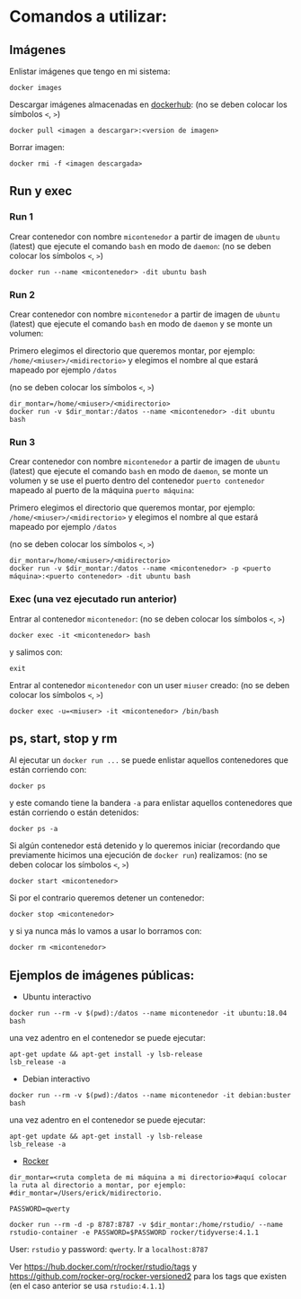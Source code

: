 # Comandos a utilizar:


## Imágenes

Enlistar imágenes que tengo en mi sistema:

```
docker images
```

Descargar imágenes almacenadas en [dockerhub](https://hub.docker.com/): (no se deben colocar los símbolos `<`, `>`)

```
docker pull <imagen a descargar>:<version de imagen>
```

Borrar imagen:

```
docker rmi -f <imagen descargada>
```

## Run y exec

### Run 1

Crear contenedor con nombre `micontenedor` a partir de imagen de `ubuntu` (latest) que ejecute el comando `bash` en modo de `daemon`: (no se deben colocar los símbolos `<`, `>`)

```
docker run --name <micontenedor> -dit ubuntu bash
```

### Run 2

Crear contenedor con nombre `micontenedor` a partir de imagen de `ubuntu` (latest) que ejecute el comando `bash` en modo de `daemon` y se monte un volumen:

Primero elegimos el directorio que queremos montar, por ejemplo: `/home/<miuser>/<midirectorio>` y elegimos el nombre al que estará mapeado por ejemplo `/datos` 

(no se deben colocar los símbolos `<`, `>`)

```
dir_montar=/home/<miuser>/<midirectorio>
docker run -v $dir_montar:/datos --name <micontenedor> -dit ubuntu bash
```

### Run 3

Crear contenedor con nombre `micontenedor` a partir de imagen de `ubuntu` (latest) que ejecute el comando `bash` en modo de `daemon`, se monte un volumen y se use el puerto dentro del contenedor `puerto contenedor` mapeado al puerto de la máquina `puerto máquina`:

Primero elegimos el directorio que queremos montar, por ejemplo: `/home/<miuser>/<midirectorio>` y elegimos el nombre al que estará mapeado por ejemplo `/datos` 

(no se deben colocar los símbolos `<`, `>`)

```
dir_montar=/home/<miuser>/<midirectorio>
docker run -v $dir_montar:/datos --name <micontenedor> -p <puerto máquina>:<puerto contenedor> -dit ubuntu bash
```

### Exec (una vez ejecutado run anterior)

Entrar al contenedor `micontenedor`: (no se deben colocar los símbolos `<`, `>`)

```
docker exec -it <micontenedor> bash
```

y salimos con:

```
exit
```

Entrar al contenedor `micontenedor` con un user `miuser` creado: (no se deben colocar los símbolos `<`, `>`)


```
docker exec -u=<miuser> -it <micontenedor> /bin/bash
```

## ps, start, stop y rm

Al ejecutar un `docker run ...` se puede enlistar aquellos contenedores que están corriendo con:


```
docker ps
```

y este comando tiene la bandera `-a` para enlistar aquellos contenedores que están corriendo o están detenidos:


```
docker ps -a
```

Si algún contenedor está detenido y lo queremos iniciar (recordando que previamente hicimos una ejecución de `docker run`) realizamos: (no se deben colocar los símbolos `<`, `>`)

```
docker start <micontenedor>
```

Si por el contrario queremos detener un contenedor:

```
docker stop <micontenedor>
```

y si ya nunca más lo vamos a usar lo borramos con:


```
docker rm <micontenedor>
```

## Ejemplos de imágenes públicas:

* Ubuntu interactivo

```
docker run --rm -v $(pwd):/datos --name micontenedor -it ubuntu:18.04 bash
```

una vez adentro en el contenedor se puede ejecutar:

```
apt-get update && apt-get install -y lsb-release
lsb_release -a
```

* Debian interactivo

```
docker run --rm -v $(pwd):/datos --name micontenedor -it debian:buster bash
```

una vez adentro en el contenedor se puede ejecutar:

```
apt-get update && apt-get install -y lsb-release
lsb_release -a
```

* [Rocker](https://github.com/rocker-org/rocker)

```
dir_montar=<ruta completa de mi máquina a mi directorio>#aquí colocar la ruta al directorio a montar, por ejemplo: 
#dir_montar=/Users/erick/midirectorio.

PASSWORD=qwerty

docker run --rm -d -p 8787:8787 -v $dir_montar:/home/rstudio/ --name rstudio-container -e PASSWORD=$PASSWORD rocker/tidyverse:4.1.1
```

User: `rstudio` y password: `qwerty`. Ir a `localhost:8787`

Ver https://hub.docker.com/r/rocker/rstudio/tags y https://github.com/rocker-org/rocker-versioned2 para los tags que existen (en el caso anterior se usa `rstudio:4.1.1`)

